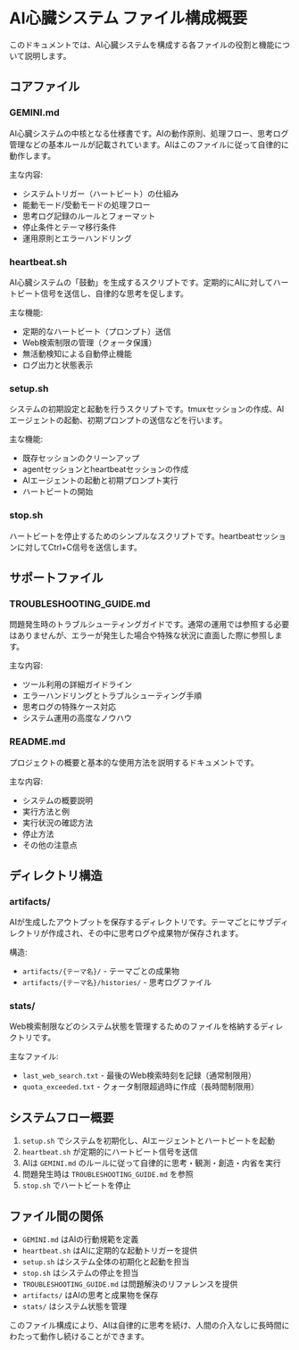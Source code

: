 # AI心臓システム ファイル構成概要

このドキュメントでは、AI心臓システムを構成する各ファイルの役割と機能について説明します。

## コアファイル

### GEMINI.md
AI心臓システムの中核となる仕様書です。AIの動作原則、処理フロー、思考ログ管理などの基本ルールが記載されています。AIはこのファイルに従って自律的に動作します。

主な内容:
- システムトリガー（ハートビート）の仕組み
- 能動モード/受動モードの処理フロー
- 思考ログ記録のルールとフォーマット
- 停止条件とテーマ移行条件
- 運用原則とエラーハンドリング

### heartbeat.sh
AI心臓システムの「鼓動」を生成するスクリプトです。定期的にAIに対してハートビート信号を送信し、自律的な思考を促します。

主な機能:
- 定期的なハートビート（プロンプト）送信
- Web検索制限の管理（クォータ保護）
- 無活動検知による自動停止機能
- ログ出力と状態表示

### setup.sh
システムの初期設定と起動を行うスクリプトです。tmuxセッションの作成、AIエージェントの起動、初期プロンプトの送信などを行います。

主な機能:
- 既存セッションのクリーンアップ
- agentセッションとheartbeatセッションの作成
- AIエージェントの起動と初期プロンプト実行
- ハートビートの開始

### stop.sh
ハートビートを停止するためのシンプルなスクリプトです。heartbeatセッションに対してCtrl+C信号を送信します。

## サポートファイル

### TROUBLESHOOTING_GUIDE.md
問題発生時のトラブルシューティングガイドです。通常の運用では参照する必要はありませんが、エラーが発生した場合や特殊な状況に直面した際に参照します。

主な内容:
- ツール利用の詳細ガイドライン
- エラーハンドリングとトラブルシューティング手順
- 思考ログの特殊ケース対応
- システム運用の高度なノウハウ

### README.md
プロジェクトの概要と基本的な使用方法を説明するドキュメントです。

主な内容:
- システムの概要説明
- 実行方法と例
- 実行状況の確認方法
- 停止方法
- その他の注意点

## ディレクトリ構造

### artifacts/
AIが生成したアウトプットを保存するディレクトリです。テーマごとにサブディレクトリが作成され、その中に思考ログや成果物が保存されます。

構造:
- `artifacts/{テーマ名}/` - テーマごとの成果物
- `artifacts/{テーマ名}/histories/` - 思考ログファイル

### stats/
Web検索制限などのシステム状態を管理するためのファイルを格納するディレクトリです。

主なファイル:
- `last_web_search.txt` - 最後のWeb検索時刻を記録（通常制限用）
- `quota_exceeded.txt` - クォータ制限超過時に作成（長時間制限用）

## システムフロー概要

1. `setup.sh` でシステムを初期化し、AIエージェントとハートビートを起動
2. `heartbeat.sh` が定期的にハートビート信号を送信
3. AIは `GEMINI.md` のルールに従って自律的に思考・観測・創造・内省を実行
4. 問題発生時は `TROUBLESHOOTING_GUIDE.md` を参照
5. `stop.sh` でハートビートを停止

## ファイル間の関係

- `GEMINI.md` はAIの行動規範を定義
- `heartbeat.sh` はAIに定期的な起動トリガーを提供
- `setup.sh` はシステム全体の初期化と起動を担当
- `stop.sh` はシステムの停止を担当
- `TROUBLESHOOTING_GUIDE.md` は問題解決のリファレンスを提供
- `artifacts/` はAIの思考と成果物を保存
- `stats/` はシステム状態を管理

このファイル構成により、AIは自律的に思考を続け、人間の介入なしに長時間にわたって動作し続けることができます。